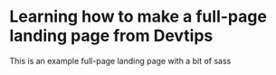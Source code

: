 # Learning how to make a full-page landing page from Devtips

This is an example full-page landing page with a bit of sass